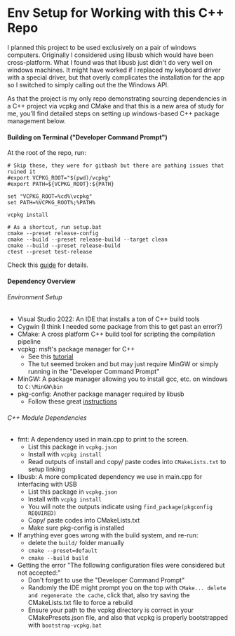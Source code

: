 # Env Setup for Working with this C++ Repo

I planned this project to be used exclusively on a pair of windows computers.  Originally I considered using libusb which would have been cross-platform.  What I found was that libusb just didn't do very well on windows machines.  It might have worked if I replaced my keyboard driver with a special driver, but that overly complicates the installation for the app so I switched to simply calling out the the Windows API.

As that the project is my only repo demonstrating sourcing dependencies in a C++ project via vcpkg and CMake and that this is a new area of study for me, you'll find detailed steps on setting up windows-based C++ package management below.


#### Building on Terminal ("Developer Command Prompt")

At the root of the repo, run:
```
# Skip these, they were for gitbash but there are pathing issues that ruined it
#export VCPKG_ROOT="$(pwd)/vcpkg"
#export PATH=${VCPKG_ROOT}:${PATH}

set "VCPKG_ROOT=%cd%\vcpkg"
set PATH=%VCPKG_ROOT%;%PATH%

vcpkg install

# As a shortcut, run setup.bat
cmake --preset release-config
cmake --build --preset release-build --target clean
cmake --build --preset release-build
ctest --preset test-release
```

Check this [guide](https://martin-fieber.de/blog/cmake-presets/#build-preset) for details.

#### Dependency Overview

###### Environment Setup
- Visual Studio 2022: An IDE that installs a ton of C++ build tools
- Cygwin (I think I needed some package from this to get past an error?)
- CMake: A cross platform C++ build tool for scripting the compilation pipeline
- vcpkg: msft's package manager for C++
  - See this [tutorial](https://learn.microsoft.com/en-us/vcpkg/get_started/get-started?pivots=shell-cmd)
  - The tut seemed broken and but may just require MinGW or simply running in the "Developer Command Prompt"
- MinGW: A package manager allowing you to install gcc, etc. on windows to `C:\MinGW\bin`
- pkg-config: Another package manager required by libusb
  - Follow these great [instructions](https://stackoverflow.com/a/22363820)

###### C++ Module Dependencies
- fmt: A dependency used in main.cpp to print to the screen.
  - List this package in `vcpkg.json`
  - Install with `vcpkg install`
  - Read outputs of install and copy/ paste codes into `CMakeLists.txt` to setup linking
- libusb: A more complicated dependency we use in main.cpp for interfacing with USB
  - List this package in `vcpkg.json`
  - Install with `vcpkg install`
  - You will note the outputs indicate using `find_package(pkgconfig REQUIRED)`
  - Copy/ paste codes into CMakeLists.txt
  - Make sure pkg-config is installed
- If anything ever goes wrong with the build system, and re-run:
  - delete the `build/` folder manually
  - `cmake --preset=default`
  - `cmake --build build`
- Getting the error "The following configuration files were considered but not accepted:"
  - Don't forget to use the "Developer Command Prompt"
  - Randomly the IDE might prompt you on the top with `CMake... delete and regenerate the cache`, click that, also try saving the CMakeLists.txt file to force a rebuild
  - Ensure your path to the vcpkg directory is correct in your CMakePresets.json file, and also that vcpkg is properly bootstrapped with `bootstrap-vcpkg.bat`

